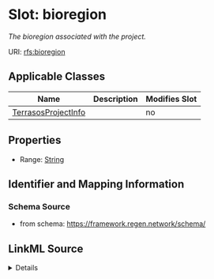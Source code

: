 

# Slot: bioregion


_The bioregion associated with the project._



URI: [rfs:bioregion](https://framework.regen.network/schema/bioregion)



<!-- no inheritance hierarchy -->





## Applicable Classes

| Name | Description | Modifies Slot |
| --- | --- | --- |
| [TerrasosProjectInfo](TerrasosProjectInfo.md) |  |  no  |







## Properties

* Range: [String](String.md)





## Identifier and Mapping Information







### Schema Source


* from schema: https://framework.regen.network/schema/




## LinkML Source

<details>
```yaml
name: bioregion
description: The bioregion associated with the project.
from_schema: https://framework.regen.network/schema/
rank: 1000
slot_uri: rfs:bioregion
alias: bioregion
domain_of:
- TerrasosProjectInfo
range: string

```
</details>
